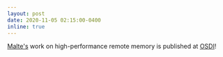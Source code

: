 ```yaml
---
layout: post
date: 2020-11-05 02:15:00-0400
inline: true
---
```


[Malte's](https://cs.brown.edu/people/malte) work on high-performance remote memory is published at [OSDI](https://www.usenix.org/conference/osdi20/presentation/ruan)!
